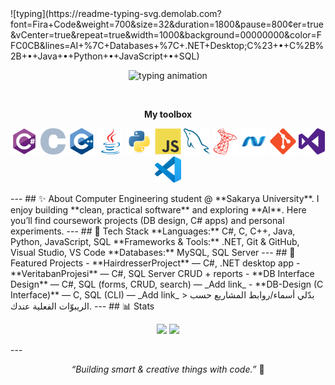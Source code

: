 <!-- Animated typing header — light pink --> ![typing](https://readme-typing-svg.demolab.com?font=Fira+Code&weight=700&size=32&duration=1800&pause=800&center=true&vCenter=true&repeat=true&width=1000&background=00000000&color=FFC0CB&lines=AI+%7C+Databases+%7C+.NET+Desktop;C%23+•+C%2B%2B+•+Java+•+Python+•+JavaScript+•+SQL) <p align="center"> <img src="https://readme-typing-svg.demolab.com?font=Fira+Code&weight=700&size=32&duration=1800&pause=800&center=true&vCenter=true&repeat=true&width=1000&background=00000000&color=FFC0CB&lines=AI+%7C+Databases+%7C+.NET+Desktop;C%23+•+C%2B%2B+•+Java+•+Python+•+JavaScript+•+SQL" alt="typing animation"/> </p> <br/> <p align="center"><b>My toolbox</b></p> <p align="center"> <img src="https://raw.githubusercontent.com/devicons/devicon/master/icons/csharp/csharp-original.svg" height="42" alt="C#" /> <img src="https://raw.githubusercontent.com/devicons/devicon/master/icons/c/c-original.svg" height="42" alt="C" /> <img src="https://raw.githubusercontent.com/devicons/devicon/master/icons/cplusplus/cplusplus-original.svg" height="42" alt="C++" /> <img src="https://raw.githubusercontent.com/devicons/devicon/master/icons/java/java-original.svg" height="42" alt="Java" /> <img src="https://raw.githubusercontent.com/devicons/devicon/master/icons/python/python-original.svg" height="42" alt="Python" /> <img src="https://raw.githubusercontent.com/devicons/devicon/master/icons/javascript/javascript-original.svg" height="42" alt="JavaScript" /> <img src="https://raw.githubusercontent.com/devicons/devicon/master/icons/mysql/mysql-original.svg" height="42" alt="MySQL" /> <img src="https://raw.githubusercontent.com/devicons/devicon/master/icons/microsoftsqlserver/microsoftsqlserver-plain.svg" height="42" alt="SQL Server" /> <img src="https://raw.githubusercontent.com/devicons/devicon/master/icons/dot-net/dot-net-original.svg" height="42" alt=".NET" /> <img src="https://raw.githubusercontent.com/devicons/devicon/master/icons/git/git-original.svg" height="42" alt="Git" /> <img src="https://raw.githubusercontent.com/devicons/devicon/master/icons/visualstudio/visualstudio-plain.svg" height="42" alt="Visual Studio" /> <img src="https://raw.githubusercontent.com/devicons/devicon/master/icons/vscode/vscode-original.svg" height="42" alt="VS Code" /> </p> --- ## ✨ About Computer Engineering student @ **Sakarya University**. I enjoy building **clean, practical software** and exploring **AI**. Here you’ll find coursework projects (DB design, C# apps) and personal experiments. --- ## 🧰 Tech Stack **Languages:** C#, C, C++, Java, Python, JavaScript, SQL **Frameworks & Tools:** .NET, Git & GitHub, Visual Studio, VS Code **Databases:** MySQL, SQL Server --- ## 📌 Featured Projects - **HairdresserProject** — C#, .NET desktop app - **VeritabanProjesi** — C#, SQL Server CRUD + reports - **DB Interface Design** — C#, SQL (forms, CRUD, search) — _Add link_ - **DB-Design (C Interface)** — C, SQL (CLI) — _Add link_ > بدّلي أسماء/روابط المشاريع حسب الريبوّات الفعلية عندك. --- ## 📊 Stats <p align="center"> <img src="https://github-readme-stats.vercel.app/api?username=httpLubana&show_icons=true&theme=rose_pine" height="150" /> <img src="https://github-readme-stats.vercel.app/api/top-langs/?username=httpLubana&layout=compact&theme=rose_pine" height="150" /> </p> --- <p align="center"><i>“Building smart & creative things with code.”</i> 🌸</p>
